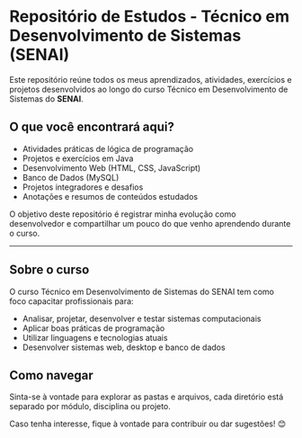 # Repositório de Estudos - Técnico em Desenvolvimento de Sistemas (SENAI)

Este repositório reúne todos os meus aprendizados, atividades, exercícios e projetos desenvolvidos ao longo do curso Técnico em Desenvolvimento de Sistemas do **SENAI**.

## O que você encontrará aqui?

-  Atividades práticas de lógica de programação
-  Projetos e exercícios em Java
-  Desenvolvimento Web (HTML, CSS, JavaScript)
-  Banco de Dados (MySQL)
-  Projetos integradores e desafios
-  Anotações e resumos de conteúdos estudados


O objetivo deste repositório é registrar minha evolução como desenvolvedor e compartilhar um pouco do que venho aprendendo durante o curso.

---

##  Sobre o curso
O curso Técnico em Desenvolvimento de Sistemas do SENAI tem como foco capacitar profissionais para:

- Analisar, projetar, desenvolver e testar sistemas computacionais
- Aplicar boas práticas de programação
- Utilizar linguagens e tecnologias atuais
- Desenvolver sistemas web, desktop e banco de dados


## Como navegar

Sinta-se à vontade para explorar as pastas e arquivos, cada diretório está separado por módulo, disciplina ou projeto.

Caso tenha interesse, fique à vontade para contribuir ou dar sugestões! 😊
